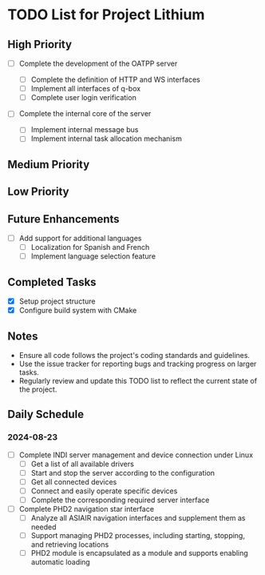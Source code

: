 # TODO List for Project Lithium

## High Priority

- [ ] Complete the development of the OATPP server

  - [ ] Complete the definition of HTTP and WS interfaces
  - [ ] Implement all interfaces of q-box
  - [ ] Complete user login verification

- [ ] Complete the internal core of the server
  - [ ] Implement internal message bus
  - [ ] Implement internal task allocation mechanism

## Medium Priority

## Low Priority

## Future Enhancements

- [ ] Add support for additional languages
  - [ ] Localization for Spanish and French
  - [ ] Implement language selection feature

## Completed Tasks

- [x] Setup project structure
- [x] Configure build system with CMake

## Notes

- Ensure all code follows the project's coding standards and guidelines.
- Use the issue tracker for reporting bugs and tracking progress on larger tasks.
- Regularly review and update this TODO list to reflect the current state of the project.

## Daily Schedule

### 2024-08-23

- [ ] Complete INDI server management and device connection under Linux
  - [ ] Get a list of all available drivers
  - [ ] Start and stop the server according to the configuration
  - [ ] Get all connected devices
  - [ ] Connect and easily operate specific devices
  - [ ] Complete the corresponding required server interface

- [ ] Complete PHD2 navigation star interface
  - [ ] Analyze all ASIAIR navigation interfaces and supplement them as needed
  - [ ] Support managing PHD2 processes, including starting, stopping, and retrieving locations
  - [ ] PHD2 module is encapsulated as a module and supports enabling automatic loading
